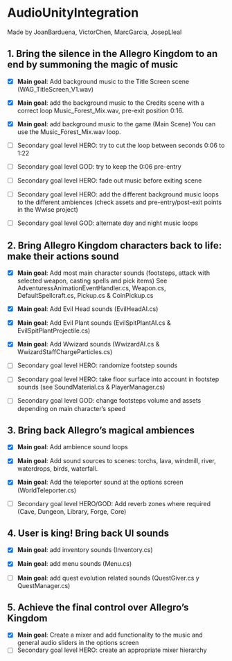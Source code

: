 # AudioUnityIntegration

Made by JoanBarduena, VictorChen, MarcGarcia, JosepLleal

## 1. Bring the silence in the Allegro Kingdom to an end by summoning the magic of music

- [x] **Main goal**: Add background music to the Title Screen scene (WAG_TitleScreen_V1.wav)

- [x] **Main goal**: add the background music to the Credits scene with a correct loop
Music_Forest_Mix.wav, pre-exit position 0:16.

- [x] **Main goal**: add background music to the game (Main Scene) You can use the
Music_Forest_Mix.wav loop.

- [ ] Secondary goal level HERO: try to cut the loop between seconds 0:06 to 1:22

- [ ] Secondary goal level GOD: try to keep the 0:06 pre-entry

- [ ] Secondary goal level HERO: fade out music before exiting scene

- [ ] Secondary goal level HERO: add the different background music loops to the different ambiences
(check assets and pre-entry/post-exit points in the Wwise project)

- [ ] Secondary goal level GOD: alternate day and night music loops

## 2. Bring Allegro Kingdom characters back to life: make their actions sound

- [x] **Main goal**: Add most main character sounds (footsteps, attack with selected weapon, casting
spells and pick items) See AdventuressAnimationEventHandler.cs, Weapon.cs,
DefaultSpellcraft.cs, Pickup.cs & CoinPickup.cs

- [x] **Main goal**: Add Evil Head sounds (EvilHeadAI.cs)

- [x] **Main goal**: Add Evil Plant sounds (EvilSpitPlantAI.cs & EvilSpitPlantProjectile.cs)

- [x] **Main goal**: Add Wwizard sounds (WwizardAI.cs & WwizardStaffChargeParticles.cs)

- [ ] Secondary goal level HERO: randomize footstep sounds

- [ ] Secondary goal level HERO: take floor surface into account in footstep sounds (see
SoundMaterial.cs & PlayerManager.cs)

- [ ] Secondary goal level GOD: change footsteps volume and assets depending on main character’s
speed


## 3. Bring back Allegro’s magical ambiences

- [x] **Main goal**: Add ambience sound loops

- [x] **Main goal**: Add sound sources to scenes: torchs, lava, windmill, river, waterdrops, birds,
waterfall.

- [x] **Main goal**: Add the teleporter sound at the options screen (WorldTeleporter.cs)

- [ ] Secondary goal level HERO/GOD: Add reverb zones where required (Cave, Dungeon, Library, Forge,
Core)

## 4. User is king! Bring back UI sounds

- [x] **Main goal**: add inventory sounds (Inventory.cs)

- [x] **Main goal**: add menu sounds (Menu.cs)

- [ ] **Main goal**: add quest evolution related sounds (QuestGiver.cs y QuestManager.cs)

## 5. Achieve the final control over Allegro’s Kingdom

- [x] **Main goal**: Create a mixer and add functionality to the music and general audio sliders in the
options screen
- [ ] Secondary goal level HERO: create an appropriate mixer hierarchy
